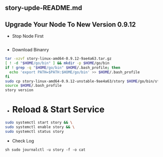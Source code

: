 ## story-upde-README.md
## Upgrade Your Node To New Version 0.9.12
- Stop Node First

```sh sudo systemctl stop story
```

- Download Binanry

```sh wget https://story-geth-binaries.s3.us-west-1.amazonaws.com/story-public/story-linux-amd64-0.9.12-9ae4a63.tar.gz
tar -xzvf story-linux-amd64-0.9.12-9ae4a63.tar.gz
[ ! -d "$HOME/go/bin" ] && mkdir -p $HOME/go/bin
if ! grep -q "$HOME/go/bin" $HOME/.bash_profile; then
  echo 'export PATH=$PATH:$HOME/go/bin' >> $HOME/.bash_profile
fi
sudo cp story-linux-amd64-0.9.12-unstable-9ae4a63/story $HOME/go/bin/story
source $HOME/.bash_profile
story version
```

- # Reload & Start Service

```sh sudo systemctl daemon-reload && \
sudo systemctl start story && \
sudo systemctl enable story && \
sudo systemctl status story
```

- Check Log

```sh sudo journalctl -u story -f -o cat ```
  
